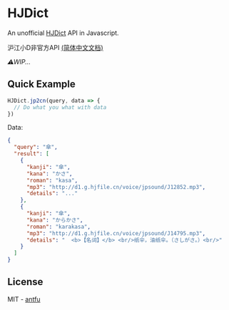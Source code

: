 # HJDict
An unofficial [HJDict](http://dict.hjenglish.com/) API in Javascript.

沪江小D非官方API [(简体中文文档)](./README.zh-cn.md)

*⚠WIP...*

## Quick Example
```js
HJDict.jp2cn(query, data => {
  // Do what you what with data
})
```

Data:
```JSON
{
  "query": "傘",
  "result": [
    {
      "kanji": "傘",
      "kana": "かさ",
      "roman": "kasa",
      "mp3": "http://d1.g.hjfile.cn/voice/jpsound/J12852.mp3",
      "details": "..."
    },
    {
      "kanji": "傘",
      "kana": "からかさ",
      "roman": "karakasa",
      "mp3": "http://d1.g.hjfile.cn/voice/jpsound/J14795.mp3",
      "details": "  <b>【名词】</b> <br/>纸伞，油纸伞。（さしがさ。）<br/>"
    }
  ]
}
```

## License
MIT - [antfu](https://github.com/antfu)
